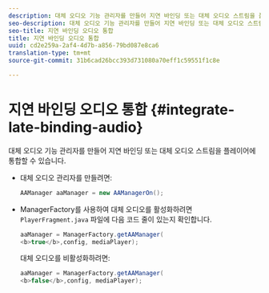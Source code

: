 ```yaml
---
description: 대체 오디오 기능 관리자를 만들어 지연 바인딩 또는 대체 오디오 스트림을 플레이어에 통합할 수 있습니다.
seo-description: 대체 오디오 기능 관리자를 만들어 지연 바인딩 또는 대체 오디오 스트림을 플레이어에 통합할 수 있습니다.
seo-title: 지연 바인딩 오디오 통합
title: 지연 바인딩 오디오 통합
uuid: cd2e259a-2af4-4d7b-a856-79bd087e8ca6
translation-type: tm+mt
source-git-commit: 31b6cad26bcc393d731080a70eff1c59551f1c8e

---
```



# 지연 바인딩 오디오 통합 {#integrate-late-binding-audio}

대체 오디오 기능 관리자를 만들어 지연 바인딩 또는 대체 오디오 스트림을 플레이어에 통합할 수 있습니다.

* 대체 오디오 관리자를 만들려면:

   ```java
   AAManager aaManager = new AAManagerOn(); 
   ```

* ManagerFactory를 사용하여 대체 오디오를 활성화하려면 `PlayerFragment.java` 파일에 다음 코드 줄이 있는지 확인합니다.

   ```java
   aaManager = ManagerFactory.getAAManager( 
   <b>true</b>,config, mediaPlayer);
   ```

   대체 오디오를 비활성화하려면:

   ```java
   aaManager = ManagerFactory.getAAManager( 
   <b>false</b>,config, mediaPlayer);
   ```

